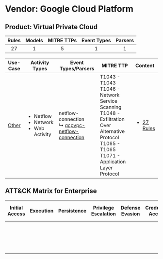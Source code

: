 Vendor: Google Cloud Platform
=============================
Product: Virtual Private Cloud
------------------------------
| Rules | Models | MITRE TTPs | Event Types | Parsers |
|:-----:|:------:|:----------:|:-----------:|:-------:|
|  27   |   1    |     5      |      1      |    1    |

|                Use-Case                | Activity Types                                                 | Event Types/Parsers                                                                                           | MITRE TTP                                                                                                                                                      | Content                                                                                             |
|:--------------------------------------:| -------------------------------------------------------------- | ------------------------------------------------------------------------------------------------------------- | -------------------------------------------------------------------------------------------------------------------------------------------------------------- | --------------------------------------------------------------------------------------------------- |
| [Other](../../../UseCases/uc_other.md) | <ul><li>Netflow</li><li>Network</li><li>Web Activity</li></ul> |  netflow-connection<br> ↳ [gcpvpc-netflow-connection](Parsers/parserContent_gcpvpc-netflow-connection.md)<br> | T1043 - T1043<br>T1046 - Network Service Scanning<br>T1048 - Exfiltration Over Alternative Protocol<br>T1065 - T1065<br>T1071 - Application Layer Protocol<br> | [<ul><li>27 Rules</li></ul>](Rules_Models/r_m_google_cloud_platform_virtual_private_cloud_Other.md) |

ATT&CK Matrix for Enterprise
----------------------------
| Initial Access | Execution | Persistence | Privilege Escalation | Defense Evasion | Credential Access | Discovery                                                                     | Lateral Movement | Collection | Command and Control                                                             | Exfiltration                                                                                | Impact |
| -------------- | --------- | ----------- | -------------------- | --------------- | ----------------- | ----------------------------------------------------------------------------- | ---------------- | ---------- | ------------------------------------------------------------------------------- | ------------------------------------------------------------------------------------------- | ------ |
|                |           |             |                      |                 |                   | [Network Service Scanning](https://attack.mitre.org/techniques/T1046)<br><br> |                  |            | [Application Layer Protocol](https://attack.mitre.org/techniques/T1071)<br><br> | [Exfiltration Over Alternative Protocol](https://attack.mitre.org/techniques/T1048)<br><br> |        |